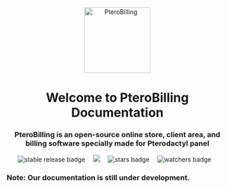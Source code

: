<div align="center">
    <img src="https://raw.githubusercontent.com/pterobilling/pterobilling/master/.github/icon_blue.png" alt="PteroBilling" width="150px">
    <h1>Welcome to PteroBilling Documentation</h1>
    <h3>PteroBilling is an open-source online store, client area, and billing software specially made for Pterodactyl panel</h3>
    <img src="https://img.shields.io/github/v/release/pterobilling/pterobilling?sort=semver&color=green&label=stable&style=for-the-badge" alt="stable release badge">&emsp;
    <img src="https://img.shields.io/github/v/release/pterobilling/pterobilling?include_prereleases&sort=semver&label=latest&style=for-the-badge" lt="latest release badge)">&emsp;
    <img src="https://img.shields.io/github/stars/pterobilling/pterobilling?style=for-the-badge" alt="stars badge">&emsp;
    <img src="https://img.shields.io/github/watchers/pterobilling/pterobilling?style=for-the-badge" alt="watchers badge">&emsp;
    <!--<img src="https://img.shields.io/packagist/dt/pterobilling/pterobilling?color=brightgreen&style=for-the-badge" alt="downloads badge">-->
</div>

### Note: Our documentation is still under development.
